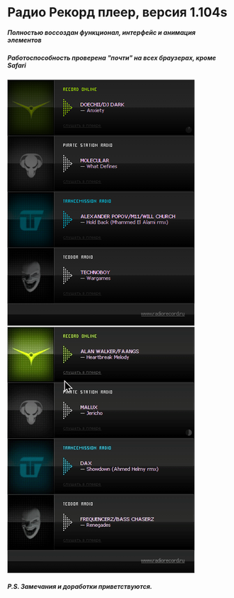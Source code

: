 # Радио Рекорд плеер, версия 1.104s

##### Полностью воссоздан функционал, интерфейс и анимация элементов
##### Работоспособность проверена "почти" на всех браузерах, кроме Safari
![Плеер](preview.png "Плеер в обычном состоянии после загрузки")
![Плеер-2](preview2.gif "Поведение плеера, когда пользователь нажимает кнопку плей одной из станций")

##### P.S. Замечания и доработки приветствуются.
